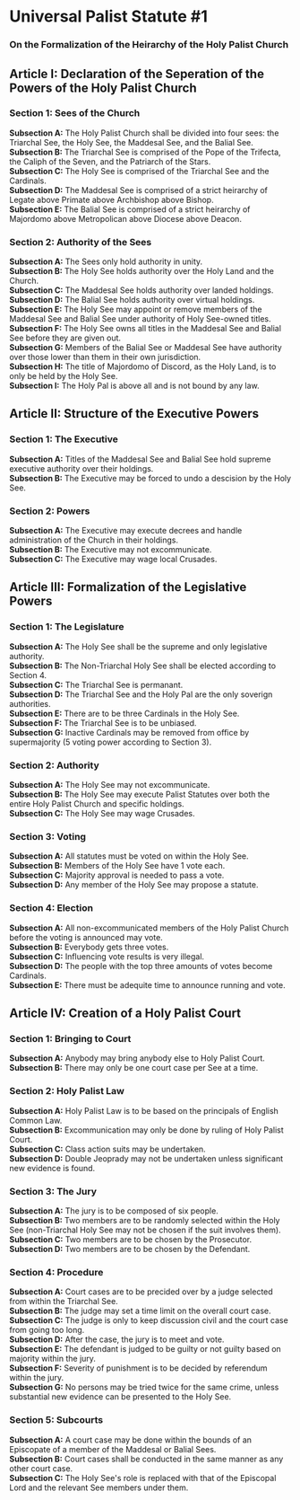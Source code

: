 # Universal Palist Statute #1
### On the Formalization of the Heirarchy of the Holy Palist Church
## Article I: Declaration of the Seperation of the Powers of the Holy Palist Church
### Section 1: Sees of the Church
**Subsection A:** The Holy Palist Church shall be divided into four sees: the Triarchal See, the Holy See, the Maddesal See, and the Balial See.  
**Subsection B:** The Triarchal See is comprised of the Pope of the Trifecta, the Caliph of the Seven, and the Patriarch of the Stars.  
**Subsection C:** The Holy See is comprised of the Triarchal See and the Cardinals.  
**Subsection D:** The Maddesal See is comprised of a strict heirarchy of Legate above Primate above Archbishop above Bishop.  
**Subsection E:** The Balial See is comprised of a strict heirarchy of Majordomo above Metropolican above Diocese above Deacon.  
### Section 2: Authority of the Sees
**Subsection A:** The Sees only hold authority in unity.  
**Subsection B:** The Holy See holds authority over the Holy Land and the Church.  
**Subsection C:** The Maddesal See holds authority over landed holdings.  
**Subsection D:** The Balial See holds authority over virtual holdings.  
**Subsection E:** The Holy See may appoint or remove members of the Maddesal See and Balial See under authority of Holy See-owned titles.  
**Subsection F:** The Holy See owns all titles in the Maddesal See and Balial See before they are given out.  
**Subsection G:** Members of the Balial See or Maddesal See have authority over those lower than them in their own jurisdiction.  
**Subsection H:** The title of Majordomo of Discord, as the Holy Land, is to only be held by the Holy See.  
**Subsection I:** The Holy Pal is above all and is not bound by any law.  
## Article II: Structure of the Executive Powers
### Section 1: The Executive
**Subsection A:** Titles of the Maddesal See and Balial See hold supreme executive authority over their holdings.  
**Subsection B:** The Executive may be forced to undo a descision by the Holy See.  
### Section 2: Powers
**Subsection A:** The Executive may execute decrees and handle administration of the Church in their holdings.  
**Subsection B:** The Executive may not excommunicate.  
**Subsection C:** The Executive may wage local Crusades.  
## Article III: Formalization of the Legislative Powers
### Section 1: The Legislature
**Subsection A:** The Holy See shall be the supreme and only legislative authority.  
**Subsection B:** The Non-Triarchal Holy See shall be elected according to Section 4.  
**Subsection C:** The Triarchal See is permanant.  
**Subsection D:** The Triarchal See and the Holy Pal are the only soverign authorities.  
**Subsection E:** There are to be three Cardinals in the Holy See.  
**Subsection F:** The Triarchal See is to be unbiased.  
**Subsection G:** Inactive Cardinals may be removed from office by supermajority (5 voting power according to Section 3).  
### Section 2: Authority
**Subsection A:** The Holy See may not excommunicate.  
**Subsection B:** The Holy See may execute Palist Statutes over both the entire Holy Palist Church and specific holdings.  
**Subsection C:** The Holy See may wage Crusades.  
### Section 3: Voting
**Subsection A:** All statutes must be voted on within the Holy See.  
**Subsection B:** Members of the Holy See have 1 vote each.  
**Subsection C:** Majority approval is needed to pass a vote.  
**Subsection D:** Any member of the Holy See may propose a statute.  
### Section 4: Election
**Subsection A:** All non-excommunicated members of the Holy Palist Church before the voting is announced may vote.  
**Subsection B:** Everybody gets three votes.  
**Subsection C:** Influencing vote results is very illegal.  
**Subsection D:** The people with the top three amounts of votes become Cardinals.  
**Subsection E:** There must be adequite time to announce running and vote.  
## Article IV: Creation of a Holy Palist Court
### Section 1: Bringing to Court
**Subsection A:** Anybody may bring anybody else to Holy Palist Court.  
**Subsection B:** There may only be one court case per See at a time.  
### Section 2: Holy Palist Law
**Subsection A:** Holy Palist Law is to be based on the principals of English Common Law.  
**Subsection B:** Excommunication may only be done by ruling of Holy Palist Court.  
**Subsection C:** Class action suits may be undertaken.  
**Subsection D:** Double Jeoprady may not be undertaken unless significant new evidence is found.  
### Section 3: The Jury
**Subsection A:** The jury is to be composed of six people.  
**Subsection B:** Two members are to be randomly selected within the Holy See (non-Triarchal Holy See may not be chosen if the suit involves them).  
**Subsection C:** Two members are to be chosen by the Prosecutor.  
**Subsection D:** Two members are to be chosen by the Defendant.  
### Section 4: Procedure
**Subsection A:** Court cases are to be precided over by a judge selected from within the Triarchal See.  
**Subsection B:** The judge may set a time limit on the overall court case.  
**Subsection C:** The judge is only to keep discussion civil and the court case from going too long.  
**Subsection D:** After the case, the jury is to meet and vote.  
**Subsection E:** The defendant is judged to be guilty or not guilty based on majority within the jury.  
**Subsection F:** Severity of punishment is to be decided by referendum within the jury.  
**Subsection G:** No persons may be tried twice for the same crime, unless substantial new evidence can be presented to the Holy See.  
### Section 5: Subcourts
**Subsection A:** A court case may be done within the bounds of an Episcopate of a member of the Maddesal or Balial Sees.  
**Subsection B:** Court cases shall be conducted in the same manner as any other court case.  
**Subsection C:** The Holy See's role is replaced with that of the Episcopal Lord and the relevant See members under them.  
